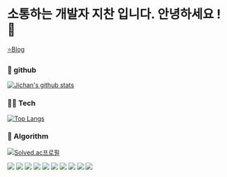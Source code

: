 # 소통하는 개발자 지찬 입니다. 안녕하세요 ! 👋
<a href="https://velog.io/@wnwlcks123/posts">⭐Blog<a/>


### 🪪 github
[![Jichan's github stats](https://github-readme-stats.vercel.app/api?username=jcdororo&show_icons=true&hide_border=true&theme=noctis_minimus)](https://github.com/jcdororo)


### 🧑‍💻 Tech

[![Top Langs](https://github-readme-stats.vercel.app/api/top-langs/?username=jcdororo&layout=compact)](https://github.com/Stendhalsynd)

### 🏅 Algorithm
[![Solved.ac프로필](http://mazassumnida.wtf/api/v2/generate_badge?boj=wnwlcks123)](https://solved.ac/wnwlcks123)

<a href="" target="_blank"><img src="https://img.shields.io/badge/javascript-F7DF1E.svg?&style=for-the-badge&logo=javascript&logoColor=white"/></a>
<a href="" target="_blank"><img src="https://img.shields.io/badge/typescript-3178C6.svg?&style=for-the-badge&logo=typescript&logoColor=white"/></a>
<a href="" target="_blank"><img src="https://img.shields.io/badge/react-61DAFB.svg?&style=for-the-badge&logo=react&logoColor=white"/></a>
<a href="" target="_blank"><img src="https://img.shields.io/badge/next.js-000000.svg?&style=for-the-badge&logo=nextdotjs&logoColor=white"/></a>
<a href="" target="_blank"><img src="https://img.shields.io/badge/recoil-3578E5.svg?&style=for-the-badge&logo=recoil&logoColor=white"/></a>
<a href="" target="_blank"><img src="https://img.shields.io/badge/tailwindcss-06B6D4.svg?&style=for-the-badge&logo=tailwindcss&logoColor=white"/></a>
<a href="" target="_blank"><img src="https://img.shields.io/badge/html-E34F26.svg?&style=for-the-badge&logo=html5&logoColor=white"/></a>
<a href="" target="_blank"><img src="https://img.shields.io/badge/css-1572B6.svg?&style=for-the-badge&logo=css3&logoColor=white"/></a>
<a href="" target="_blank"><img src="https://img.shields.io/badge/github-181717.svg?&style=for-the-badge&logo=github&logoColor=white"/></a>
<a href="" target="_blank"><img src="https://img.shields.io/badge/RPA-00B0D8.svg?&style=for-the-badge&logo=probot&logoColor=white"/></a>

<!--
**jcdororo/jcdororo** is a ✨ _special_ ✨ repository because its `README.md` (this file) appears on your GitHub profile.

Here are some ideas to get you started:

- 🔭 I’m currently working on ...
- 🌱 I’m currently learning ...
- 👯 I’m looking to collaborate on ...
- 🤔 I’m looking for help with ...
- 💬 Ask me about ...
- 📫 How to reach me: ...
- 😄 Pronouns: ...
- ⚡ Fun fact: ...
-->
